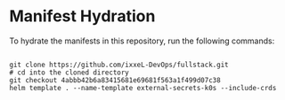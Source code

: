 
# Manifest Hydration

To hydrate the manifests in this repository, run the following commands:

```shell

git clone https://github.com/ixxeL-DevOps/fullstack.git
# cd into the cloned directory
git checkout 4abbb42b6a83415681e69681f563a1f499d07c38
helm template . --name-template external-secrets-k0s --include-crds
```